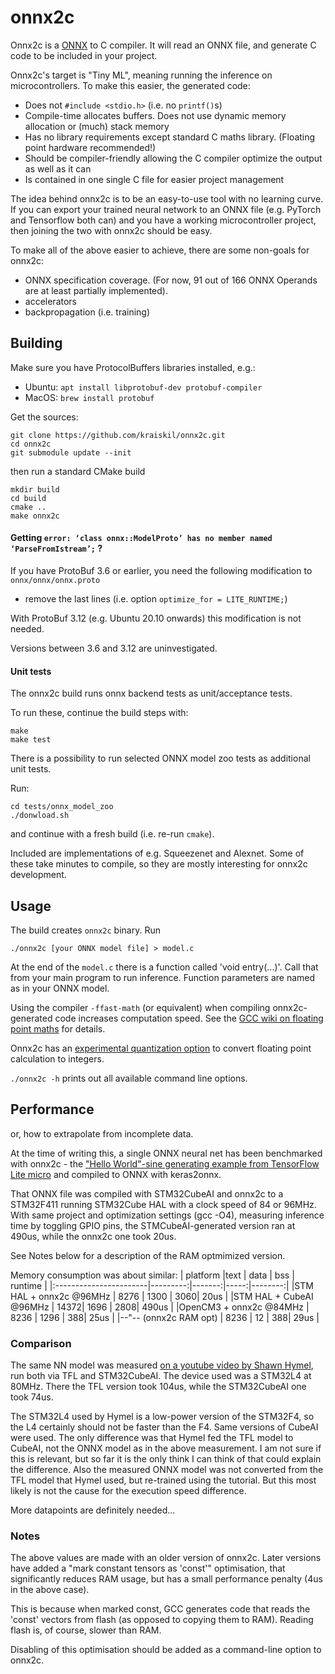 onnx2c
======

Onnx2c is a [ONNX](https://onnx.ai) to C compiler. It will read an ONNX file,
and generate C code to be included in your project.

Onnx2c's target is "Tiny ML", meaning running the inference on microcontrollers. To make this
easier, the generated code:

- Does not `#include <stdio.h>` (i.e. no `printf()`s)
- Compile-time allocates buffers. Does not use dynamic memory allocation or (much) stack memory
- Has no library requirements except standard C maths library. (Floating point hardware recommended!)
- Should be compiler-friendly allowing the C compiler optimize the output as well as it can
- Is contained in one single C file for easier project management

The idea behind onnx2c is to be an easy-to-use tool with no learning curve. If you can export your trained
neural network to an ONNX file (e.g. PyTorch and Tensorflow both can) and you have a working microcontroller
project, then joining the two with onnx2c should be easy.

To make all of the above easier to achieve, there are some non-goals for onnx2c:

 - ONNX specification coverage. (For now, 91 out of 166 ONNX Operands are at least partially implemented).
 - accelerators
 - backpropagation (i.e. training)


Building
--------

Make sure you have ProtocolBuffers libraries installed, e.g.: 

 - Ubuntu: `apt install libprotobuf-dev protobuf-compiler`
 - MacOS: `brew install protobuf`

Get the sources:

```
git clone https://github.com/kraiskil/onnx2c.git
cd onnx2c
git submodule update --init
```

then run a standard CMake build

```
mkdir build
cd build
cmake ..
make onnx2c
```


#### Getting `error: ‘class onnx::ModelProto’ has no member named ‘ParseFromIstream’;` ?

If you have ProtoBuf 3.6 or earlier, you need the following modification to `onnx/onnx/onnx.proto`

- remove the last lines (i.e. option `optimize_for = LITE_RUNTIME;`)

With ProtoBuf 3.12 (e.g. Ubuntu 20.10 onwards) this modification is not needed.

Versions between 3.6 and 3.12 are uninvestigated.


#### Unit tests

The onnx2c build runs onnx backend tests as unit/acceptance tests.


To run these, continue the build steps with:
```
make
make test
```


There is a possibility to run selected ONNX model zoo tests as additional unit tests.

Run:
```
cd tests/onnx_model_zoo
./donwload.sh
```
and continue with a fresh build (i.e. re-run `cmake`).

Included are implementations of e.g. Squeezenet and Alexnet. Some of these take minutes to compile, so
they are mostly interesting for onnx2c development.


Usage
-----

The build creates `onnx2c` binary. 
Run 

`./onnx2c [your ONNX model file] > model.c`

At the end of the `model.c` there is a function called 'void entry(...)'.
Call that from your main program to run inference. Function parameters are named as in your ONNX model.

Using the compiler `-ffast-math` (or equivalent) when compiling onnx2c-generated code increases computation speed.
See the [GCC wiki on floating point maths](https://gcc.gnu.org/wiki/FloatingPointMath) for details.

Onnx2c has an [experimental quantization option](quantization.md) to convert floating point calculation to integers.

`./onnx2c -h` prints out all available command line options.

Performance
-----------

or, how to extrapolate from incomplete data.

At the time of writing this, a single ONNX neural net has been benchmarked with
onnx2c - the ["Hello World"-sine generating example from TensorFlow Lite micro](https://github.com/tensorflow/tensorflow/blob/master/tensorflow/lite/micro/examples/hello_world/train/train_hello_world_model.ipynb) and compiled to ONNX with keras2onnx.

That ONNX file was compiled with  STM32CubeAI and onnx2c to a STM32F411
running STM32Cube HAL with a clock speed of 84 or 96MHz. With same project and
optimization settings (gcc -O4), measuring inference time by toggling GPIO pins,
the STMCubeAI-generated version ran at 490us, while the onnx2c one took 20us.

See Notes below for a description of the RAM optmimized version.

Memory consumption was about similar:
| platform               |text      |  data  |  bss | runtime |
|:-----------------------|---------:|-------:|-----:|--------:|
|STM HAL + onnx2c @96MHz |     8276 |   1300 |  3060| 20us    |
|STM HAL + CubeAI @96MHz |     14372|   1696 |  2808| 490us   |
|OpenCM3 + onnx2c @84MHz |     8236 |   1296 |   388| 25us    |
|--"-- (onnx2c RAM opt)  |     8236 |     12 |   388| 29us    |


### Comparison 

The same NN model was measured
[on a youtube video by Shawn Hymel](https://www.youtube.com/watch?v=crJcDqIUbP4),
run both via TFL and STM32CubeAI. The device used was a STM32L4 at 80MHz.
There the TFL version took 104us, while the STM32CubeAI one took 74us.

The STM32L4 used by Hymel is a low-power version of the STM32F4, so the L4 
certainly should not be faster than the F4. Same versions of CubeAI were used.
The only difference was that Hymel fed the TFL model to CubeAI, not the ONNX model
as in the above measurement. I am not sure if this is relevant, but so far
it is the only think I can think of that could explain the difference.
Also the measured ONNX model was not converted from the TFL model that Hymel used,
but re-trained using the tutorial. But this most likely is not the cause for the
execution speed difference.

More datapoints are definitely needed...

### Notes

The above values are made with an older version of onnx2c. Later versions
have added a "mark constant tensors as 'const'" optimisation, that significantly
reduces RAM usage, but has a small performance penalty (4us in the above case).

This is because when marked const, GCC generates code that reads the 'const' vectors
from flash (as opposed to copying them to RAM). Reading flash is, of course,
slower than RAM.

Disabling of this optimisation should be added as a command-line option to onnx2c.

